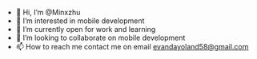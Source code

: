- 👋 Hi, I’m @Minxzhu
- 👀 I’m interested in mobile development
- 🌱 I’m currently open for work and learning
- 💞️ I’m looking to collaborate on mobile development
- 📫 How to reach me contact me on email evandayoland58@gmail.com

<!---
Minxzhu/Minxzhu is a ✨ special ✨ repository because its `README.md` (this file) appears on your GitHub profile.
You can click the Preview link to take a look at your changes.
--->
